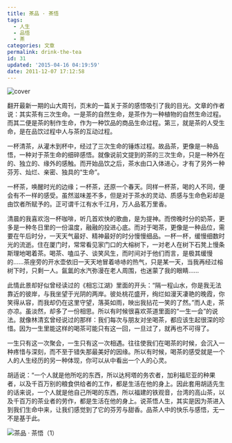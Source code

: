 ```yaml
---
title: 茶品 · 茶悟
tags:
  - 人生
  - 品悟
  - 茶
categories: 文章
permalink: drink-the-tea
id: 31
updated: '2015-04-16 04:19:59'
date: 2011-12-07 17:12:58
---
```


![cover](https://cat.yufan.me/cats/051609LJb.jpg)

翻开最新一期的山大周刊，页末的一篇关于茶的感悟吸引了我的目光。文章的作者说：其实茶有三次生命。一是茶的自然生命，是茶作为一种植物的自然生命过程。而其二便是茶的制作生命，作为一种饮品的商品生命过程。第三，就是茶的人受生命，是在品饮过程中人与茶的互动过程。

一杯清茶，从灌木到杯中，经过了三次生命的锤炼过程。故品茶，更像是一种品悟，一种对于茶生命的细碎感悟。就像说前文提到的茶的三次生命，只是一种外在的、独立的、缘外的感触。而开始品饮之后，茶水由口入体进心，才有了另外一种芬芳、灿烂、亲密、独具的“生命”。

<!--more-->

一杯茶，唤醒时光的边缘；一杯茶，还原一个春天。同样一杯茶，喝的人不同，便会有不一样的感受。虽然滋味差不多，但是对于茶水的灵动、质感与生命色彩却是由饮者所赋予的。正可谓千江有水千江月，万人品茗万里香。

清晨的我喜欢泡一杯咖啡，听几首欢快的歌曲，是为提神。而傍晚时分的奶茶，更多是一种冬日里的一份温度，融融的投进心底。而对于喝茶，更像是一种品位，需要在午后时分，一天天气最好、精神最好的时分慢慢细品。一杯一杯，缓慢细数时光的流逝。住在厦门时，常常看见家门口的大榕树下，一对老人在树下石凳上慢条斯理地喝着茶。喝茶、嗑瓜子、谈笑风生，而时间对于他们而言，是极其缓慢的……茶座旁的开水壶依旧一天天地冒着哧哧的热气，只是某一天，当我再经过榕树下时，只剩一人。氤氲的水汽弥漫在老人周围，也迷蒙了我的眼睛……

此情此景却好似曾经读过的《相忘江湖》里面的开头：“隔一程山水，你是我无法靠近的彼岸，与我坐望于光阴的两岸。彼处桃花盛开，绚烂如漫天凄艳的晚霞，你笑得从容，而我却仍在这里守望，落英如雨，映出我拈花一笑的了然。”而人走，茶亦凉。虽淡然，却多了一份相思。所以有时候很喜欢茶道里面的“一生一会”的说法。就像林清玄曾经说过的那样：我们每次与朋友对坐喝茶，都应该生起很深的珍惜。因为一生里能这样的喝茶可能只有这一回，一旦过了，就再也不可得了。 

一生只有这一次聚会，一生只有这一次相遇。往往使我们在喝茶的时候，会沉入一种疼惜与深刻，而不至于错失那最美好的因缘。所以有时候，喝茶的感受就是一个人的人生经历的另一种体现，你可以从中看出一个人的心灵。

胡适说：“一个人就是他所吃的东西，所以达柯塔的务农者，加利福尼亚的种果者，以及千百万别的粮食供给者的工作，都是生活在他的身上。因此套用胡适先生的话来说，一个人就是他自己所喝的东西，所以福建的铁观音，台湾的高山茶，以及千百万的茶业者的劳作，都是生活在他的身上。说茶悟人生，其实是因为茶进入到我们生命中来，让我们感觉到了它的芬芳与甜香。品茶人中的快乐与感悟，无一不是基于此。

![茶品 · 茶悟（1）](https://cat.yufan.me/cats/051609jm2.png)
